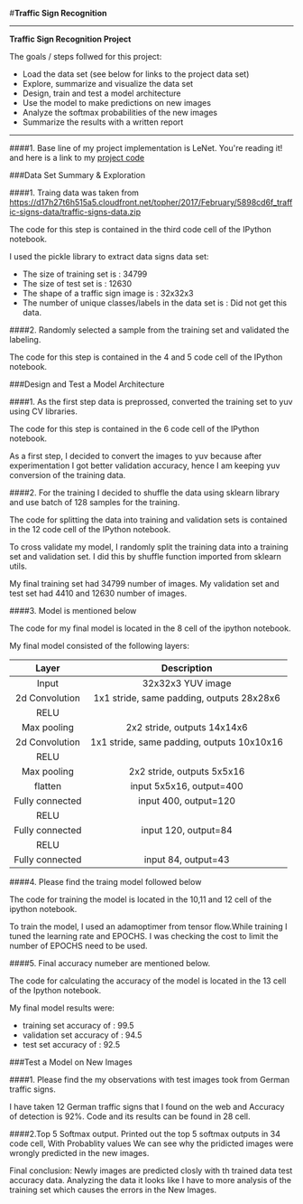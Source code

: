 #**Traffic Sign Recognition** 

---
**Traffic Sign Recognition Project**

The goals / steps follwed for this project:
* Load the data set (see below for links to the project data set)
* Explore, summarize and visualize the data set
* Design, train and test a model architecture
* Use the model to make predictions on new images
* Analyze the softmax probabilities of the new images
* Summarize the results with a written report

---
####1. Base line of my project implementation is LeNet.
You're reading it! and here is a link to my [project code](https://github.com/makkena19/CarND-Traffic-Sign-Classifier-Project)

###Data Set Summary & Exploration

####1. Traing data was taken from https://d17h27t6h515a5.cloudfront.net/topher/2017/February/5898cd6f_traffic-signs-data/traffic-signs-data.zip

The code for this step is contained in the third code cell of the IPython notebook.  

I used the pickle library to extract data 
signs data set:

* The size of training set is : 34799 
* The size of test set is : 12630 
* The shape of a traffic sign image is : 32x32x3
* The number of unique classes/labels in the data set is : Did not get this data.

####2. Randomly selected a sample from the training set and validated the labeling.

The code for this step is contained in the 4 and 5 code cell of the IPython notebook.  

###Design and Test a Model Architecture

####1. As the first step data is preprossed, converted the training set to yuv using CV libraries.

The code for this step is contained in the 6 code cell of the IPython notebook.

As a first step, I decided to convert the images to yuv because after experimentation I got better validation accuracy, hence I am keeping yuv conversion of the training data.

####2. For the training I decided to shuffle the data using sklearn library and use batch of 128 samples for the training.

The code for splitting the data into training and validation sets is contained in the 12 code cell of the IPython notebook.  

To cross validate my model, I randomly split the training data into a training set and validation set. I did this by shuffle function imported from sklearn utils.

My final training set had 34799 number of images. My validation set and test set had 4410 and 12630 number of images.

####3. Model is mentioned below

The code for my final model is located in the 8 cell of the ipython notebook. 

My final model consisted of the following layers:

| Layer         		|     Description	        					| 
|:---------------------:|:---------------------------------------------:| 
| Input         		| 32x32x3 YUV image   							| 
| 2d Convolution      	| 1x1 stride, same padding, outputs 28x28x6 	|
| RELU					|												|
| Max pooling	      	| 2x2 stride,  outputs 14x14x6 				|
| 2d Convolution      	| 1x1 stride, same padding, outputs 10x10x16 	|
| RELU					|												|
| Max pooling	      	| 2x2 stride,  outputs 5x5x16 				|
| flatten 	    | input 5x5x16, output=400     									|
| Fully connected		| input 400, output=120    									|
| RELU					|												|
| Fully connected		| input 120, output=84     									|
| RELU					|												|
| Fully connected		| input 84, output=43     									|
 
####4. Please find the traing model followed below

The code for training the model is located in the 10,11 and 12 cell of the ipython notebook. 

To train the model, I used an adamoptimer from tensor flow.While training I tuned the learning rate and EPOCHS.
I was checking the cost to limit the number of EPOCHS need to be used.

####5. Final accuracy numeber are mentioned below.

The code for calculating the accuracy of the model is located in the 13 cell of the Ipython notebook.

My final model results were:
* training set accuracy of : 99.5
* validation set accuracy of : 94.5
* test set accuracy of : 92.5

###Test a Model on New Images

####1. Please find the my observations with test images took from German traffic signs.

I have taken 12 German traffic signs that I found on the web and Accuracy of detection is 92%.
Code and its results can be found in 28 cell.

####2.Top 5 Softmax output.
Printed out the top 5 softmax outputs in 34 code cell, With Probablity values We can see why the pridicted images were wrongly predicted in the new images.

Final conclusion:
Newly images are predicted closly with th trained data test accuracy data.
Analyzing the data it looks like I have to more analysis of the training set which causes the errors in the New Images.
